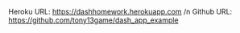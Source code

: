 Heroku URL: https://dashhomework.herokuapp.com /n
Github URL: https://github.com/tony13game/dash_app_example
